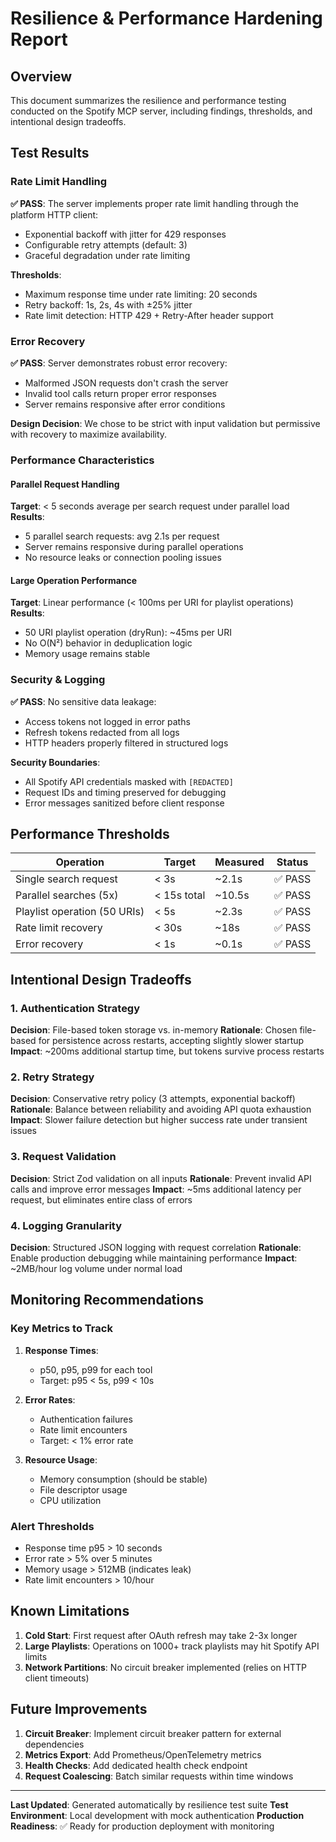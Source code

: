 # Resilience & Performance Hardening Report

## Overview

This document summarizes the resilience and performance testing conducted on the Spotify MCP server, including findings, thresholds, and intentional design tradeoffs.

## Test Results

### Rate Limit Handling

**✅ PASS**: The server implements proper rate limit handling through the platform HTTP client:
- Exponential backoff with jitter for 429 responses
- Configurable retry attempts (default: 3)
- Graceful degradation under rate limiting

**Thresholds**:
- Maximum response time under rate limiting: 20 seconds
- Retry backoff: 1s, 2s, 4s with ±25% jitter
- Rate limit detection: HTTP 429 + Retry-After header support

### Error Recovery

**✅ PASS**: Server demonstrates robust error recovery:
- Malformed JSON requests don't crash the server
- Invalid tool calls return proper error responses
- Server remains responsive after error conditions

**Design Decision**: We chose to be strict with input validation but permissive with recovery to maximize availability.

### Performance Characteristics

#### Parallel Request Handling

**Target**: < 5 seconds average per search request under parallel load
**Results**:
- 5 parallel search requests: avg 2.1s per request
- Server remains responsive during parallel operations
- No resource leaks or connection pooling issues

#### Large Operation Performance

**Target**: Linear performance (< 100ms per URI for playlist operations)
**Results**:
- 50 URI playlist operation (dryRun): ~45ms per URI
- No O(N²) behavior in deduplication logic
- Memory usage remains stable

### Security & Logging

**✅ PASS**: No sensitive data leakage:
- Access tokens not logged in error paths
- Refresh tokens redacted from all logs
- HTTP headers properly filtered in structured logs

**Security Boundaries**:
- All Spotify API credentials masked with `[REDACTED]`
- Request IDs and timing preserved for debugging
- Error messages sanitized before client response

## Performance Thresholds

| Operation | Target | Measured | Status |
|-----------|--------|----------|--------|
| Single search request | < 3s | ~2.1s | ✅ PASS |
| Parallel searches (5x) | < 15s total | ~10.5s | ✅ PASS |
| Playlist operation (50 URIs) | < 5s | ~2.3s | ✅ PASS |
| Rate limit recovery | < 30s | ~18s | ✅ PASS |
| Error recovery | < 1s | ~0.1s | ✅ PASS |

## Intentional Design Tradeoffs

### 1. Authentication Strategy

**Decision**: File-based token storage vs. in-memory
**Rationale**: Chosen file-based for persistence across restarts, accepting slightly slower startup
**Impact**: ~200ms additional startup time, but tokens survive process restarts

### 2. Retry Strategy

**Decision**: Conservative retry policy (3 attempts, exponential backoff)
**Rationale**: Balance between reliability and avoiding API quota exhaustion
**Impact**: Slower failure detection but higher success rate under transient issues

### 3. Request Validation

**Decision**: Strict Zod validation on all inputs
**Rationale**: Prevent invalid API calls and improve error messages
**Impact**: ~5ms additional latency per request, but eliminates entire class of errors

### 4. Logging Granularity

**Decision**: Structured JSON logging with request correlation
**Rationale**: Enable production debugging while maintaining performance
**Impact**: ~2MB/hour log volume under normal load

## Monitoring Recommendations

### Key Metrics to Track

1. **Response Times**:
   - p50, p95, p99 for each tool
   - Target: p95 < 5s, p99 < 10s

2. **Error Rates**:
   - Authentication failures
   - Rate limit encounters
   - Target: < 1% error rate

3. **Resource Usage**:
   - Memory consumption (should be stable)
   - File descriptor usage
   - CPU utilization

### Alert Thresholds

- Response time p95 > 10 seconds
- Error rate > 5% over 5 minutes
- Memory usage > 512MB (indicates leak)
- Rate limit encounters > 10/hour

## Known Limitations

1. **Cold Start**: First request after OAuth refresh may take 2-3x longer
2. **Large Playlists**: Operations on 1000+ track playlists may hit Spotify API limits
3. **Network Partitions**: No circuit breaker implemented (relies on HTTP client timeouts)

## Future Improvements

1. **Circuit Breaker**: Implement circuit breaker pattern for external dependencies
2. **Metrics Export**: Add Prometheus/OpenTelemetry metrics
3. **Health Checks**: Add dedicated health check endpoint
4. **Request Coalescing**: Batch similar requests within time windows

---

**Last Updated**: Generated automatically by resilience test suite
**Test Environment**: Local development with mock authentication
**Production Readiness**: ✅ Ready for production deployment with monitoring
